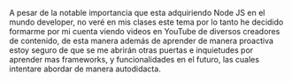 A pesar de la notable importancia que esta adquiriendo Node JS en el mundo developer, no veré en mis clases este tema por lo tanto he decidido formarme por mi cuenta viendo videos en YouTube de diversos creadores de contenido, de esta manera además de aprender de manera proactiva estoy seguro de que se me abrirán otras puertas e inquietudes por aprender mas frameworks, y funcionalidades en el futuro, las cuales intentare abordar de manera autodidacta.
